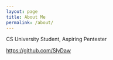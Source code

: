 ```yaml
---
layout: page
title: About Me
permalink: /about/
---
```


CS University Student, Aspiring Pentester


https://github.com/SlyDaw
